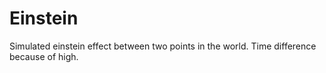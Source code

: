 # Einstein
Simulated einstein effect between two points in the world. Time difference because of high.
